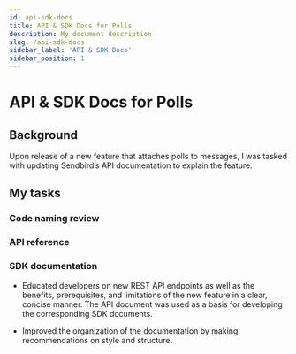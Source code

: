 ```yaml
---
id: api-sdk-docs
title: API & SDK Docs for Polls
description: My document description
slug: /api-sdk-docs
sidebar_label: 'API & SDK Docs'
sidebar_position: 1
---
```


# API & SDK Docs for Polls

## Background

Upon release of a new feature that attaches polls to messages, I was tasked with updating Sendbird’s API documentation to explain the feature. 

## My tasks



### Code naming review

### API reference

### SDK documentation

- Educated developers on new REST API endpoints as well as the benefits, prerequisites, and limitations of the new feature in a clear, concise manner. The API document was used as a basis for developing the corresponding SDK documents.

- Improved the organization of the documentation by making recommendations on style and structure.



